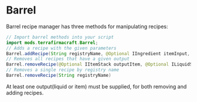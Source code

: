 # Barrel
Barrel recipe manager has three methods for manipulating recipes:
```java
// Import barrel methods into your script
import mods.terrafirmacraft.Barrel;
// Adds a recipe with the given parameters
Barrel.addRecipe(String registryName, @Optional IIngredient itemInput, ILiquidStack fluidInput, @Optional IItemStack itemOutput, @Optional ILiquidStack fluidOutput, int hours)
// Removes all recipes that have a given output
Barrel.removeRecipe(@Optional IItemStack outputItem, @Optional ILiquidStack outputLiquid)
// Removes a single recipe by registry name
Barrel.removeRecipe(String registryName)
```

At least one output(liquid or item) must be supplied, for both removing and adding recipes.